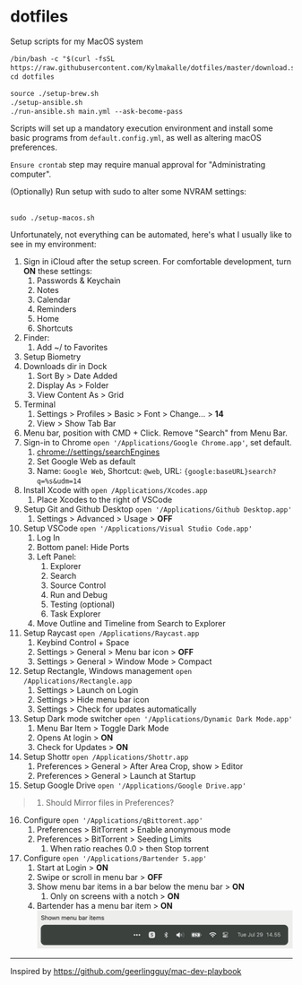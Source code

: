 # dotfiles

Setup scripts for my MacOS system

```shell
/bin/bash -c "$(curl -fsSL https://raw.githubusercontent.com/Kylmakalle/dotfiles/master/download.sh)"; cd dotfiles
```

```shell
source ./setup-brew.sh
./setup-ansible.sh
./run-ansible.sh main.yml --ask-become-pass
```

Scripts will set up a mandatory execution environment and install some basic programs from `default.config.yml`, as well as altering macOS preferences.

`Ensure crontab` step may require manual approval for "Administrating computer".

(Optionally) Run setup with sudo to alter some NVRAM settings:

```shell

sudo ./setup-macos.sh
```

Unfortunately, not everything can be automated, here's what I usually like to see in my environment:

1. Sign in iCloud after the setup screen. For comfortable development, turn **ON** these settings:
   1. Passwords & Keychain
   2. Notes
   3. Calendar
   4. Reminders
   5. Home
   6. Shortcuts
2. Finder:
   1. Add ~/ to Favorites
3. Setup Biometry
4. Downloads dir in Dock
   1. Sort By > Date Added
   2. Display As > Folder
   3. View Content As > Grid
5. Terminal
   1. Settings > Profiles > Basic > Font > Change... > **14**
   2. View > Show Tab Bar
6. Menu bar, position with CMD + Click. Remove "Search" from Menu Bar.
7. Sign-in to Chrome `open '/Applications/Google Chrome.app'`, set default.
   1. [chrome://settings/searchEngines](chrome://settings/searchEngines)
   2. Set Google Web as default
   3. Name: `Google Web`, Shortcut: `@web`, URL: `{google:baseURL}search?q=%s&udm=14`
8. Install Xcode with `open /Applications/Xcodes.app`
   1. Place Xcodes to the right of VSCode
9. Setup Git and Github Desktop `open '/Applications/Github Desktop.app'`
   1. Settings > Advanced > Usage > **OFF**
10. Setup VSCode `open '/Applications/Visual Studio Code.app'`
      1. Log In
      2. Bottom panel: Hide Ports
      3. Left Panel:
         1. Explorer
         2. Search
         3. Source Control
         4. Run and Debug
         5. Testing (optional)
         6. Task Explorer
      4. Move Outline and Timeline from Search to Explorer
11. Setup Raycast `open /Applications/Raycast.app`
      1. Keybind Control + Space
      2. Settings > General > Menu bar icon > **OFF**
      3. Settings > General > Window Mode > Compact
12. Setup Rectangle, Windows management `open /Applications/Rectangle.app`
    1. Settings > Launch on Login
    2. Settings > Hide menu bar icon
    3. Settings > Check for updates automatically
13. Setup Dark mode switcher `open '/Applications/Dynamic Dark Mode.app'`
    1. Menu Bar Item > Toggle Dark Mode
    2. Opens At login > **ON**
    3. Check for Updates > **ON**
14. Setup Shottr `open /Applications/Shottr.app`
    1. Preferences > General > After Area Crop, show > Editor
    2. Preferences > General > Launch at Startup
15. Setup Google Drive `open '/Applications/Google Drive.app'`
   >
   > 1. Should Mirror files in Preferences?
16. Configure `open '/Applications/qBittorent.app'`
    1. Preferences > BitTorrent > Enable anonymous mode
    2. Preferences > BitTorrent > Seeding Limits
        1. When ratio reaches 0.0 > then Stop torrent
17. Configure `open '/Applications/Bartender 5.app'`
    1. Start at Login > **ON**
    2. Swipe or scroll in menu bar > **OFF**
    3. Show menu bar items in a bar below the menu bar > **ON**
       1. Only on screens with a notch > **ON**
    4. Bartender has a menu bar item > **ON**
    ![](img/image.png)

---

Inspired by <https://github.com/geerlingguy/mac-dev-playbook>
